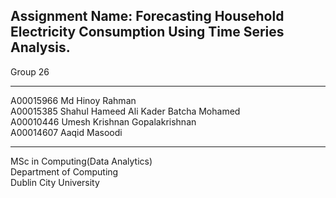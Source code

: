 <h2><b>Assignment Name:</b> Forecasting Household Electricity Consumption Using Time Series Analysis.</h2>
Group 26 <br>
<hr>
A00015966 Md Hinoy Rahman <br>
A00015385 Shahul Hameed Ali Kader Batcha Mohamed <br>
A00010446 Umesh Krishnan Gopalakrishnan <br>
A00014607 Aaqid Masoodi <br>
<hr>
MSc in Computing(Data Analytics)<br>
Department of Computing<br>
Dublin City University<br>
